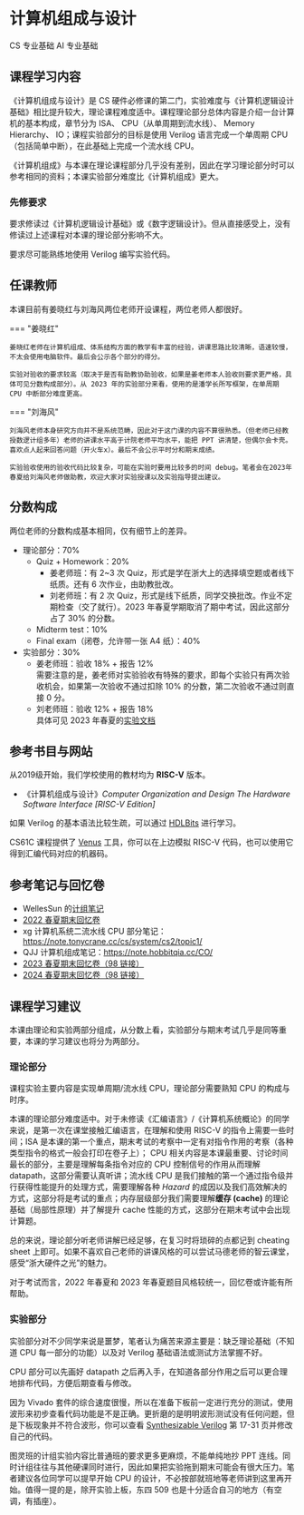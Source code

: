 # 计算机组成与设计
<div class="badges">
<span class="badge cs-badge">CS 专业基础</span>
<span class="badge ai-badge">AI 专业基础</span>
</div>

## 课程学习内容
《计算机组成与设计》是 CS 硬件必修课的第二门，实验难度与《计算机逻辑设计基础》相比提升较大，理论课程难度适中。课程理论部分总体内容是介绍一台计算机的基本构成，章节分为 ISA、 CPU（从单周期到流水线）、 Memory Hierarchy、 IO；课程实验部分的目标是使用 Verilog 语言完成一个单周期 CPU （包括简单中断），在此基础上完成一个流水线 CPU。

《计算机组成》与本课在理论课程部分几乎没有差别，因此在学习理论部分时可以参考相同的资料；本课实验部分难度比《计算机组成》更大。

### 先修要求
要求修读过《计算机逻辑设计基础》或《数字逻辑设计》。但从直接感受上，没有修读过上述课程对本课的理论部分影响不大。

要求尽可能熟练地使用 Verilog 编写实验代码。

## 任课教师
本课目前有姜晓红与刘海风两位老师开设课程，两位老师人都很好。

=== "姜晓红"

    姜晓红老师在计算机组成、体系结构方面的教学有丰富的经验，讲课思路比较清晰，语速较慢，不太会使用电脑软件。最后会公示各个部分的得分。

    实验对验收的要求较高（取决于是否有助教协助验收，如果是姜老师本人验收则要求更严格，具体可见分数构成部分）。从 2023 年的实验部分来看，使用的是潘学长所写框架，在单周期 CPU 中断部分难度更高。

=== "刘海风"

    刘海风老师本身研究方向并不是系统范畴，因此对于这门课的内容不算很熟悉。（但老师已经教授数逻计组多年）老师的讲课水平高于计院老师平均水平，能把 PPT 讲清楚，但偶尔会卡壳。喜欢点人起来回答问题（开火车x）。最后不会公示平时分和期末成绩。
    
    实验验收使用的验收代码比较复杂，可能在实验时要用比较多的时间 debug。笔者会在2023年春夏给刘海风老师做助教，欢迎大家对实验授课以及实验指导提出建议。


## 分数构成
两位老师的分数构成基本相同，仅有细节上的差异。

- 理论部分：70%
    - Quiz + Homework：20%  
        - 姜老师班：有 2~3 次 Quiz，形式是学在浙大上的选择填空题或者线下纸质。还有 6 次作业，由助教批改。
        - 刘老师班：有 2 次 Quiz，形式是线下纸质，同学交换批改。作业不定期检查（交了就行）。2023 年春夏学期取消了期中考试，因此这部分占了 30% 的分数。
    - Midterm test：10%
    - Final exam（闭卷，允许带一张 A4 纸）：40%
- 实验部分：30%
    - 姜老师班：验收 18% + 报告 12%  
    需要注意的是，姜老师对实验验收有特殊的要求，即每个实验只有两次验收机会，如果第一次验收不通过扣除 10% 的分数，第二次验收不通过则直接 0 分。
    - 刘老师班：验收 12% + 报告 18%  
    具体可见 2023 年春夏的[实验文档](https://guahao31.github.io/2023_CO/)

## 参考书目与网站
从2019级开始，我们学校使用的教材均为 **RISC-V** 版本。

- 《计算机组成与设计》*Computer Organization and Design The Hardware Software Interface [RISC-V Edition]*

如果 Verilog 的基本语法比较生疏，可以通过 [HDLBits](https://hdlbits.01xz.net/wiki/Main_Page) 进行学习。

CS61C 课程提供了 [Venus](https://venus.cs61c.org/) 工具，你可以在上边模拟 RISC-V 代码，也可以使用它得到汇编代码对应的机器码。

## 参考笔记与回忆卷

- WellesSun 的[计组笔记](https://github.com/CSWellesSun/ZJUCourse/blob/main/%E8%AE%A1%E7%AE%97%E6%9C%BA%E7%BB%84%E6%88%90%E4%B8%8E%E8%AE%BE%E8%AE%A1/%E8%AE%A1%E7%AE%97%E6%9C%BA%E7%BB%84%E6%88%90%E4%B8%8E%E8%AE%BE%E8%AE%A1.md)
- [2022 春夏期末回忆卷](./2021-2022_春夏学期_计算机组成与设计_期末考试回忆卷.pdf)
- xg 计算机系统二流水线 CPU 部分笔记：https://note.tonycrane.cc/cs/system/cs2/topic1/
- QJJ 计算机组成笔记：https://note.hobbitqia.cc/CO/
- [2023 春夏期末回忆卷（98 链接）](https://www.cc98.org/topic/5640722)
- [2024 春夏期末回忆卷（98 链接）](https://www.cc98.org/topic/5922030)

## 课程学习建议
本课由理论和实验两部分组成，从分数上看，实验部分与期末考试几乎是同等重要，本课的学习建议也将分为两部分。
### 理论部分
课程实验主要内容是实现单周期/流水线 CPU，理论部分需要熟知 CPU 的构成与时序。

本课的理论部分难度适中。对于未修读《汇编语言》/《计算机系统概论》的同学来说，是第一次在课堂接触汇编语言，在理解和使用 RISC-V 的指令上需要一些时间；ISA 是本课的第一个重点，期末考试的考察中一定有对指令作用的考察（各种类型指令的格式一般会打印在卷子上）； CPU 相关内容是本课最重要、讨论时间最长的部分，主要是理解每条指令对应的 CPU 控制信号的作用从而理解 datapath，这部分需要认真听讲；流水线 CPU 是我们接触的第一个通过指令级并行获得性能提升的处理方式，需要理解各种 *Hazard* 的成因以及我们高效解决的方式，这部分将是考试的重点；内存层级部分我们需要理解**缓存 (cache)** 的理论基础（局部性原理）并了解提升 cache 性能的方式，这部分在期末考试中会出现计算题。

总的来说，理论部分听老师讲解已经足够，在复习时将琐碎的点都记到 cheating sheet 上即可。如果不喜欢自己老师的讲课风格的可以尝试马德老师的智云课堂，感受“浙大硬件之光”的魅力。

对于考试而言，2022 年春夏和 2023 年春夏题目风格较统一，回忆卷或许能有所帮助。

### 实验部分
实验部分对不少同学来说是噩梦，笔者认为痛苦来源主要是：缺乏理论基础（不知道 CPU 每一部分的功能）以及对 Verilog 基础语法或测试方法掌握不好。

CPU 部分可以先画好 datapath 之后再入手，在知道各部分作用之后可以更合理地排布代码，方便后期查看与修改。

因为 Vivado 套件的综合速度很慢，所以在准备下板前一定进行充分的测试，使用波形来初步查看代码功能是不是正确。更折磨的是明明波形测试没有任何问题，但是下板现象并不符合波形，你可以查看 [Synthesizable Verilog](http://www.ee.ncu.edu.tw/~jfli/vlsidi/lecture/Verilog-2012.pdf) 第 17-31 页并修改自己的代码。

图灵班的计组实验内容比普通班的要求更多更麻烦，不能单纯地抄 PPT 连线。同时计组往往与其他硬课同时进行，因此如果把实验拖到期末可能会有很大压力。笔者建议各位同学可以提早开始 CPU 的设计，不必按部就班地等老师讲到这里再开始。值得一提的是，除开实验上板，东四 509 也是十分适合自习的地方（有空调，有插座）。